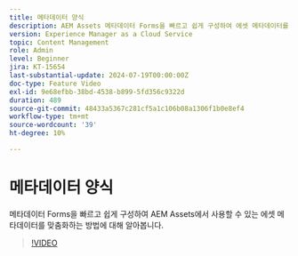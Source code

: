 ```yaml
---
title: 메타데이터 양식
description: AEM Assets 메타데이터 Forms을 빠르고 쉽게 구성하여 에셋 메타데이터를 조정할 수 있는 방법에 대해 알아봅니다.
version: Experience Manager as a Cloud Service
topic: Content Management
role: Admin
level: Beginner
jira: KT-15654
last-substantial-update: 2024-07-19T00:00:00Z
doc-type: Feature Video
exl-id: 9e68efbb-38bd-4538-b899-5fd356c9322d
duration: 489
source-git-commit: 48433a5367c281cf5a1c106b08a1306f1b0e8ef4
workflow-type: tm+mt
source-wordcount: '39'
ht-degree: 10%

---
```


# 메타데이터 양식

메타데이터 Forms을 빠르고 쉽게 구성하여 AEM Assets에서 사용할 수 있는 에셋 메타데이터를 맞춤화하는 방법에 대해 알아봅니다.

>[!VIDEO](https://video.tv.adobe.com/v/3452054?quality=12&learn=on&captions=kor)
